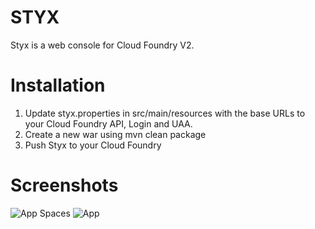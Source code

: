 # STYX

Styx is a web console for Cloud Foundry V2.

# Installation

1. Update styx.properties in src/main/resources with the base URLs to your Cloud Foundry API, Login and UAA.
2. Create a new war using mvn clean package
3. Push Styx to your Cloud Foundry

# Screenshots

![App Spaces](https://raw.github.com/ravanrijn/styx/master/appspaces.png)
![App](https://raw.github.com/ravanrijn/styx/master/app.png)





